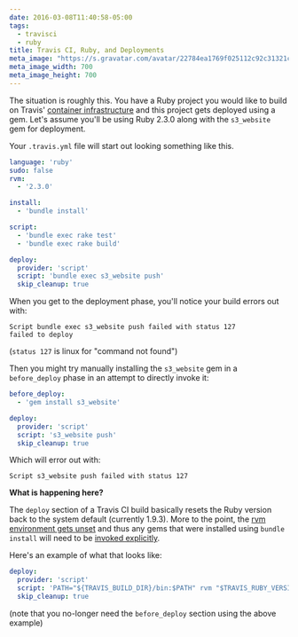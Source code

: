 ```yaml
---
date: 2016-03-08T11:40:58-05:00
tags:
  - travisci
  - ruby
title: Travis CI, Ruby, and Deployments
meta_image: "https://s.gravatar.com/avatar/22784ea1769f025112c92c31321c6bf1?s=700"
meta_image_width: 700
meta_image_height: 700
---
```


The situation is roughly this. You have a Ruby project you would like to build
on Travis' [container infrastructure][1] and this project gets deployed using a
gem. Let's assume you'll be using Ruby 2.3.0 along with the `s3_website` gem
for deployment.

Your `.travis.yml` file will start out looking something like this.

``` yaml
language: 'ruby'
sudo: false
rvm:
  - '2.3.0'

install:
  - 'bundle install'

script:
  - 'bundle exec rake test'
  - 'bundle exec rake build'

deploy:
  provider: 'script'
  script: 'bundle exec s3_website push'
  skip_cleanup: true
```

When you get to the deployment phase, you'll notice your build errors out with:

``` text
Script bundle exec s3_website push failed with status 127
failed to deploy
```

(`status 127` is linux for "command not found")

Then you might try manually installing the `s3_website` gem in a
`before_deploy` phase in an attempt to directly invoke it:

``` yaml
before_deploy:
  - 'gem install s3_website'

deploy:
  provider: 'script'
  script: 's3_website push'
  skip_cleanup: true
```

Which will error out with:

``` text
Script s3_website push failed with status 127
```

**What is happening here?**

The `deploy` section of a Travis CI build basically resets the Ruby version
back to the system default (currently 1.9.3). More to the point, the [rvm
environment gets unset][2] and thus any gems that were installed using `bundle
install` will need to be [invoked explicitly][3].

Here's an example of what that looks like:

``` yaml
deploy:
  provider: 'script'
  script: 'PATH="${TRAVIS_BUILD_DIR}/bin:$PATH" rvm "$TRAVIS_RUBY_VERSION" do bundle exec s3_website push'
  skip_cleanup: true
```

(note that you no-longer need the `before_deploy` section using the above
example)

[1]: https://docs.travis-ci.com/user/workers/container-based-infrastructure
[2]: https://github.com/travis-ci/travis-ci/issues/5205
[3]: https://github.com/travis-ci/docs-travis-ci-com/pull/441

